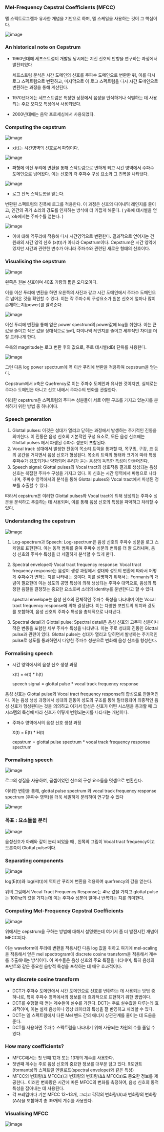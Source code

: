 ### Mel-Frequency Cepstral Coefficients (MFCC)

멜 스펙트로그램과 유사한 개념을 기반으로 하며, 멜 스케일을 사용하는 것이 그 핵심이다.

![image](https://github.com/meowmoeww/Audio/assets/89447043/fc94c048-1738-42ad-9d3a-345794722120)

### An historical note on Cepstrum

- 1960년대에 세프스트럼이 개발될 당시에는 지진 신호의 반향을 연구하는 과정에서 발전되었다
    
    세프스트럼 분석은 시간 도메인의 신호를 주파수 도메인으로 변환한 뒤, 이를 다시 로그 스펙트럼으로 변환하고, 마지막으로 이 로그 스펙트럼을 다시 시간 도메인으로 변환하는 과정을 통해 계산된다. 
    
- 1970년대에는 세프스트럼은 특정한 상황에서 음성을 인식하거나 식별하는 데 사용되는 주요 오디오 특성에서 사용되었다.
- 2000년대에는 음악 프로세싱에서 사용되었다.

### Computing the cepstrum

![image](https://github.com/meowmoeww/Audio/assets/89447043/967ca644-7f0d-43c4-9010-542f316ef78b)

- x(t)는 시간영역의 신호로서 파형이다.
    
![image](https://github.com/meowmoeww/Audio/assets/89447043/8d0253a4-982a-46bc-b0d9-c22e8ff81533)
    
- 파형에 이산 푸리에 변환을 통해 스펙트럼으로 변하게 되고 시간 영역에서 주파수 도메인으로 넘어왔다. 이는 신호의 각 주파수 구성 요소와 그 진폭을 나타낸다.
    
![image](https://github.com/meowmoeww/Audio/assets/89447043/1583f268-f456-4b1f-ade6-0d01cc5b2dc9)
    
- 로그 진폭 스펙트롬을 얻는다.

변환된 스펙트럼의 진폭에 로그를 적용한다. 이 과정은 신호의 다이내믹 레인지를 줄이고, 인간의 귀가 소리의 강도를 인지하는 방식에 더 가깝게 해준다. ( y축에 데시벨을 얻고, x축에서는 주파수를 얻는다. )

![image](https://github.com/meowmoeww/Audio/assets/89447043/17c8a948-3e2c-4f24-900c-8b5c6cf3f2f9)

- 이에 대해 역푸리에 적용해 다시 시간영역으로 변환한다. 결과적으로 얻어지는 건 원래의 시간 영역 신호 (x(t))가 아니라 Cepstrum이다. Cepstrum은 시간 영역에 있지만 시간과 관련한 변수가 아니라 주파수와 관련된 새로운 형태의 신호이다.

### Visualising the cepstrum

![image](https://github.com/meowmoeww/Audio/assets/89447043/977d1861-4b74-411b-9ca2-6aa411c01784)

왼쪽은 원본 신호이며 40초 가량의 짧은 오디오이다.

이를 이산 푸리에 변환을 하면 오른쪽의 사진과 같고 시간 도메인에서 주파수 도메인으로 넘어온 것을 확인할 수 있다. 이는 각 주파수의 구성요소가 원본 신호에 얼마나 많이 존재하는지(power)를 알려준다. 

![image](https://github.com/meowmoeww/Audio/assets/89447043/5ecf3552-8218-4312-a3c8-c219f6ed5cdc)

이산 푸리에 변환을 통해 얻은 power spectrum의 power값에 log를 취한다. 이는 큰 값을 줄이고 작은 값을 상대적으로 늘려, 다이나믹 레인지를 줄이고 세부적인 차이를 더 잘 드러나게 한다.

우측의 magnitude는  로그 변환 후의 값으로, 주로 데시벨(dB) 단위를 사용한다. 

![image](https://github.com/meowmoeww/Audio/assets/89447043/aa3c6a03-b610-4b7d-b1d5-b1c17d09a907)

그런 다음 log power spectrum에 역 이산 푸리에 변환을 적용하여 cepstrum을 얻는다. 

Cepstrum에서 x축은 Quefrency로 이는 주파수 도메인과 유사한 것이지만, 실제로는 주파수 도메인은 아니고 신호 내에서 주파수의 변화를 관찰한다.

이러한 cepstrum은 스펙트럼의 주파수 성분들이 서로 어떤 구조를 가지고 있는지를 분석하기 위한 방법 중 하나이다. 

### Speech generation

1. Glottal pulses:  이것은 성대가 열리고 닫히는 과정에서 발생하는 주기적인 진동을 의미한다. 이 진동은 음성 신호의 기본적인 구성 요소로, 모든 음성 신호에는 Glottal pulses 에서 파생된 주파수 성분이 포함된다.
2. Vocal tract: 성대에서 발생한 진동이 목소리 트랙을 통과할 때, 목구멍, 구강, 코 등의 공간을 거치면서 음성 신호가 형성된다. 목소리 트랙의 형태와 크기에 따라 특정 주파수가 강조되거나 약화되어 우리가 듣는 음성의 독특한 특성이 만들어진다.
3. Speech signal: Glottal pulses와 Vocal tract의 상호작용 결과로 생성되는 음성 신호는 복잡한 주파수 구성을 가지고 있다. 이 신호는 시간 영역에서 파형으로 나타나며, 주파수 영역에서의 분석을 통해 Glottal pulses와 Vocal tract에서 파생된 정보를 추출할 수 있다. 

따라서 cepstrum은 이러한 Glottal pulses와 Vocal tract에 의해 생성되는 주파수 성분을 분석하고 추출하는 데 사용되며, 이를 통해 음성 신호의 특징을 파악하고 처리할 수 있다.

### Understanding the cepstrum

![image](https://github.com/meowmoeww/Audio/assets/89447043/20198a4a-4541-4e83-aacb-491174b0653d)

1. Log-spectrum과 Speech: Log-spectrum은 음성 신호의 주파수 성분을 로그 스케일로 표현한다. 이는 동적 범위를 줄여 주파수 성분의 변화를 더 잘 드러내며, 음성 신호의 주파수 특성을 더 세밀하게 분석할 수 있게 한다. 
2. Spectral envelope과 Vocal tract frequency response: Vocal tract frequency response는 음성이 생성 과정에서 성대와 성도의 변환에 따라서 어떻게 주파수가 변하는 지를 나타내는 것이다. 이를 설명하기 위해서는 Formants의 개념이 필요한데 이는 성도의 공명 특성에 의해 생성되는 주파수 대역으로, 음성의 특정한 음질을 결정짓는 중요한 요소로써 소리의 identity를 운반한다고 할 수 있다. 
    
    spectral envelope는 음성 신호의 전체적인 주파수 특성을 나타내며 이는 Vocal tract frequency response에 의해 결정된다. 이는 다양한 포만트의 위치와 강도를 포함하여, 음성 신호의 주파수 특성을 총체적으로 나타낸다.
    

3. Spectral detail과 Glottal pulse: Spectral detail은 음성 신호의 고주파 성분이나 작은 변동을 포함한 세부 주파수 특성을 나타낸다. 이는 주로 성대의 진동인 Glottal pulse과 관련이 있다. Glottal pulse는 성대가 열리고 닫히면서 발생하는 주기적인 pulse로 성도를 통과하면서 다양한 주파수 성분으로 변화해 음성 신호를 형성한다. 

### Formalising speech

- 시간 영역에서의 음성 신호 생성 과정
    
    x(t) = e(t) * h(t) 
    
    speech signal = glottal pulse * vocal track frequency response
    

음성 신호는 Glottal pulse와  Vocal tract frequency response의 합성으로 만들어진다. 이는 음성 생성 과정에서 성대의 진동이 성도의 구조를 통해 필터링되어 최종적인 음성 신호가 형성된다는 것을 의의하고 여기서 합성은 신호가 어떤 시스템을 통과할 때 그 시스템의 특성에 따라 신호가 어떻게 변형되는지를 나타내는 개념이다.

- 주파수 영역에서의 음성 신호 생성 과정
    
    X(t) = E(t) * H(t)
    
    cepstrum = glottal pulse spectrum * vocal track frequency response spectrum
    

### Formalising speech

![image](https://github.com/meowmoeww/Audio/assets/89447043/573dc687-4504-4910-8509-0bf1afa64ded)

로그의 성질을 사용하여, 곱셈이었던 신호의 구성 요소들을 덧셈으로 변환한다.

이러한 변환을 통해, glottal pulse spectrum 와 vocal track frequency response spectrum (주파수 영역)을 더욱 세밀하게 분리하여 연구할 수 있다

![image](https://github.com/meowmoeww/Audio/assets/89447043/c93fd87d-8c94-4e02-8b07-4b563dc6fbf3)

### 목표 : 요소들을 분리

![image](https://github.com/meowmoeww/Audio/assets/89447043/a73e9c48-bb76-49e9-a7c1-7fb5a964da22)

음성신호가 아래와 같이 분리 되었을 때 , 왼쪽의 그림이 Vocal tract frequency이고 오른쪽이 Glottal pulse이다.

### Separating components

![image](https://github.com/meowmoeww/Audio/assets/89447043/4899f288-390a-4a37-bb33-3a272e8bdb41)

log(E(t))와 log(H(t))에 역이산 푸리에 변환을 적용하여 quefrency의 값을 얻는다. 

위의 그림에서 Vocal Tract Frequency Response는 4hz 값을 가지고 glottal pulse는 100hz의 값을 가지는데 이는 주파수 성분이 얼마나 반복되는 지를 의미한다.

### Computing Mel-Frequency Cepstral Coefficients

![image](https://github.com/meowmoeww/Audio/assets/89447043/2ffc2854-cba5-4eda-87da-85130665fca7)

위에서는 cepstrum을 구하는 방법에 대해서 설명했는데 여기서 좀 더 발전시킨 개념이 MFCC이다.

이는 waveform에 푸리에 변환을 적용시킨 다음 log 값을 취하고 여기에 mel-scaling을 적용해서 얻은 mel spectrogram에  discrete cosine transform을 적용해서 계수를 추출해내는 방식이다. 이 계수들은 음성 신호의 주요 특질을 나타내며, 특히 음성의 포만트와 같은 중요한 음향적 특성을 포착하는 데 매우 효과적이다.

### why discrete cosine transform

- DCT가 주파수 도메인에서 시간 도메인으로 신호를 변환하는 데 사용되는 방법 중 하나로, 특히 주파수 영역에서의 정보를 더 효과적으로 표현하기 위한 방법이다.
- DCT를 수행할 때 얻는 계수들이 실수를 가진다. DCT는 주로 실수값을 다루는데 효과적이며, 이는 실제 음성이나 영상 데이터의 특성을 잘 반영하고 처리할 수 있다.
- DCT는 멜 스펙트럼에서 다른 Mel 밴드 간의 에너지 상관관계를 줄이는 데 도움을 준다.
- DCT를 사용하면 주파수 스펙트럼을 나타내기 위해 사용되는 차원의 수를 줄일 수 있다.

### How many coefficients?

- MFCC에서는 첫 번째 12개 또는 13개의 계수를 사용한다.
- 첫번째 계수는 주로 음성 신호의 중요한 정보를 대부분 담고 있다. 9포만트(formants)와 스펙트럴 엔벨로프(spectral envelope)와 같은 특성)
- MFCC의 변화량(Δ MFCCs)과 변화량의 변화량(ΔΔ MFCCs)도 중요한 정보를 제공한다.. 이러한 변화량은 시간에 따른 MFCC의 변화를 측정하여, 음성 신호의 동적 특성을 잡아내는 데 사용된다.
- 각 프레임마다 기본 MFCC 12~13개, 그리고 각각의 변화량(Δ)과 변화량의 변화량(ΔΔ)을 포함하여 총 39개의 계수를 사용한다.

### Visualising MFCC

![image](https://github.com/meowmoeww/Audio/assets/89447043/a08bd5ac-0e86-4b9a-b0fa-8961713899f9)
